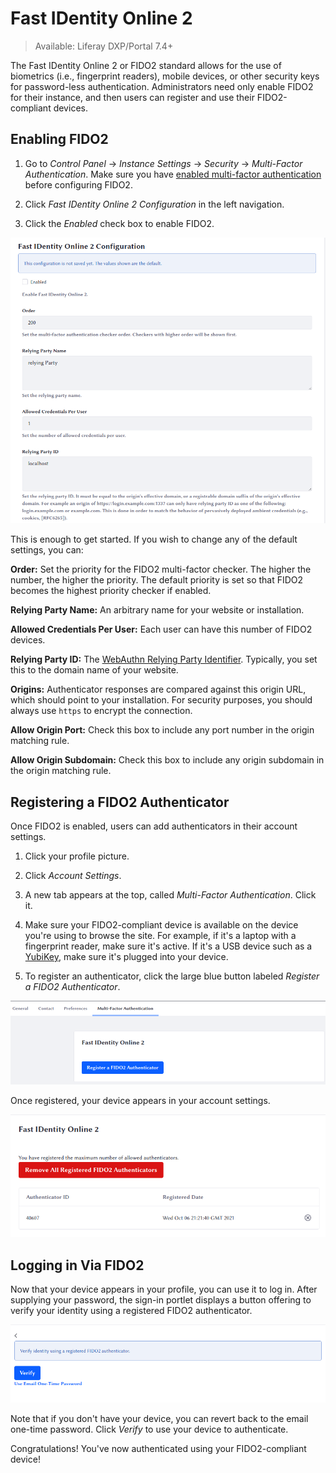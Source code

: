 # Fast IDentity Online 2

> Available: Liferay DXP/Portal 7.4+

The Fast IDentity Online 2 or FIDO2 standard allows for the use of biometrics (i.e., fingerprint readers), mobile devices, or other security keys for password-less authentication. Administrators need only enable FIDO2 for their instance, and then users can register and use their FIDO2-compliant devices. 

## Enabling FIDO2

1. Go to _Control Panel_ &rarr; _Instance Settings_ &rarr; _Security_ &rarr; _Multi-Factor Authentication_. Make sure you have [enabled multi-factor authentication](./using-multi-factor-authentication.md) before configuring FIDO2. 

1. Click _Fast IDentity Online 2 Configuration_ in the left navigation. 

1. Click the _Enabled_ check box to enable FIDO2. 

![There are several default settings you can change.](./fast-identity-online-2/images/01.png)

This is enough to get started. If you wish to change any of the default settings, you can: 

**Order:** Set the priority for the FIDO2 multi-factor checker. The higher the number, the higher the priority. The default priority is set so that FIDO2 becomes the highest priority checker if enabled. 

**Relying Party Name:** An arbitrary name for your website or installation. 

**Allowed Credentials Per User:** Each user can have this number of FIDO2 devices. 

**Relying Party ID:** The [WebAuthn Relying Party Identifier](https://www.w3.org/TR/webauthn-2/#relying-party). Typically, you set this to the domain name of your website. 

**Origins:** Authenticator responses are compared against this origin URL, which should point to your installation. For security purposes, you should always use `https` to encrypt the connection. 

**Allow Origin Port:** Check this box to include any port number in the origin matching rule. 

**Allow Origin Subdomain:** Check this box to include any origin subdomain in the origin matching rule. 

## Registering a FIDO2 Authenticator

Once FIDO2 is enabled, users can add authenticators in their account settings. 

1. Click your profile picture. 

1. Click _Account Settings_. 

1. A new tab appears at the top, called _Multi-Factor Authentication_. Click it. 

1. Make sure your FIDO2-compliant device is available on the device you're using to browse the site. For example, if it's a laptop with a fingerprint reader, make sure it's active. If it's a USB device such as a [YubiKey](https://www.yubico.com), make sure it's plugged into your device. 

1. To register an authenticator, click the large blue button labeled _Register a FIDO2 Authenticator_. 

![The FIDO2 authenticator can be registered using a single button.](./fast-identity-online-2/images/02.png)

Once registered, your device appears in your account settings. 

![Your account settings lists the authenticators you have registered.](./fast-identity-online-2/images/03.png)

## Logging in Via FIDO2

Now that your device appears in your profile, you can use it to log in. After supplying your password, the sign-in portlet displays a button offering to verify your identity using a registered FIDO2 authenticator. 

![Click the Verify button to verify your identity using the authenticator.](./fast-identity-online-2/images/04.png)

Note that if you don't have your device, you can revert back to the email one-time password. Click _Verify_ to use your device to authenticate. 

Congratulations! You've now authenticated using your FIDO2-compliant device! 
